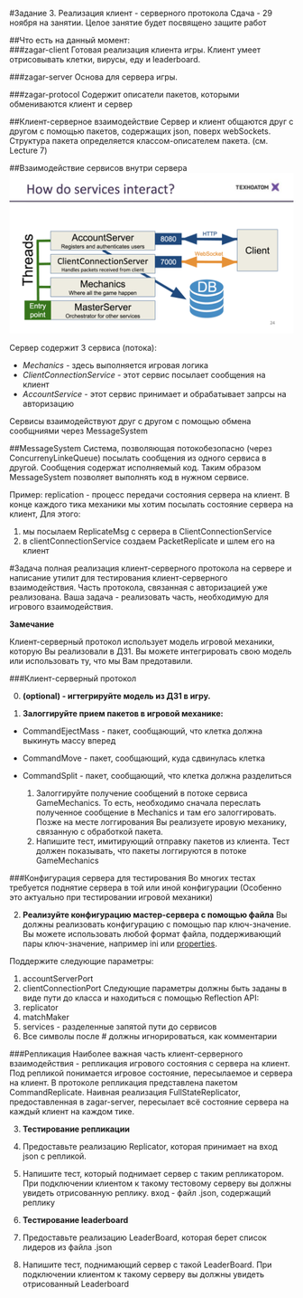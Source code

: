#Задание 3. Реализация клиент - серверного протокола
Сдача - 29 ноября на занятии. Целое занятие будет посвящено защите работ

##Что есть на данный момент:  
###zagar-client
Готовая реализация клиента игры. Клиент умеет отрисовывать клетки, вирусы, еду и leaderboard.

###zagar-server
Основа для сервера игры.

###zagar-protocol
Содержит описатели пакетов, которыми обмениваются клиент и сервер

##Клиент-серверное взаимодействие
Сервер и клиент общаются друг с другом с помощью пакетов, содержащих json, поверх webSockets. Структура пакета определяется классом-описателем пакета. (см. Lecture 7)

##Взаимодействие сервисов внутри сервера
![alt text](https://github.com/rybalkinsd/atom/blob/master/tasks/%233-client-server-protocol/services.png "How do services interact")

Сервер содержит 3 сервиса (потока):
- *Mechanics* - здесь выполняется игровая логика
- *ClientConnectionService* - этот сервис посылает сообщения на клиент
- *AccountService* - этот сервис принимает и обрабатывает запрсы на авторизацию

Сервисы взаимодействуют друг с другом с помощью обмена сообщниями через MessageSystem

##MessageSystem
Система, позволяющая потокобезопасно (через ConcurrenyLinkeQueue) посылать сообщения из одного сервиса в другой. Сообщения содержат исполняемый код. Таким образом MessageSystem позволяет выполнять код в нужном сервисе.

Пример: replication - процесс передачи состояния сервера на клиент. В конце каждого тика механики мы хотим посылать состояние сервера на клиент, Для этого:

1. мы посылаем ReplicateMsg с сервера в ClientConnectionService
2. в clientConnectionService создаем PacketReplicate и шлем его на клиент

#Задача
полная реализация клиент-серверного протокола на сервере и написание утилит для тестирования клиент-серверного взаимодействия.
Часть протокола, связанная с авторизацией уже реализована. Ваша задача - реализовать часть, необходимую для игрового взаимодействия.

**Замечание**

Клиент-серверный протокол использует модель игровой механики, которую Вы реализовали в ДЗ1. Вы можете интегрировать свою модель или использовать ту, что мы Вам предотавили.

###Клиент-серверный протокол

0. **(optional) - игтегрируйте модель из ДЗ1 в игру.**

1. **Залоггируйте прием пакетов в игровой механике:**
  - CommandEjectMass - пакет, сообщающий, что клетка должна выкинуть массу вперед
  - CommandMove - пакет, сообщающий, куда сдвинулась клетка
  - CommandSplit - пакет, сообщающий, что клетка должна разделиться

    1. Залоггируйте получение сообщений в потоке сервиса GameMechanics. То есть, необходимо сначала переслать полученное сообщение в Mechanics и там его залоггировать. Позже на месте логгирования Вы реализуете ировую механику, связанную с обработкой пакета.
    2. Напишите тест, имитирующий отправку пакетов из клиента. Тест должен показывать, что пакеты логгируются в потоке GameMechanics

###Конфигурация сервера для тестирования
Во многих тестах требуется поднятие сервера в той или иной конфигурации (Особенно это актуально при тестировании игровой механики)

2. **Реализуйте конфигурацию мастер-сервера с помощью файла**
  Вы должны реализовать конфигурацию с помощью пар ключ-значение. Вы можете использовать любой формат файла, поддерживающий пары ключ-значение, например ini или [properties](  https://docs.oracle.com/javase/tutorial/essential/environment/properties.html).

  Поддержите следующие параметры:
  1. accountServerPort
  2. clientConnectionPort
  Следующие параметры должны быть заданы в виде пути до класса и находиться с помощью Reflection API:
  3. replicator
  4. matchMaker
  5. services - разделенные запятой пути до сервисов
  6. Все символы после # должны игнорироваться, как комментарии

###Репликация
Наиболее важная часть клиент-серверного взаимодействия - репликация игрового состояния с сервера на клиент. Под репликой понимается игровое состояние, пересылаемое и сервера на клиент. В протоколе репликация представлена пакетом CommandReplicate. Наивная реализация FullStateReplicator, предоставленная в zagar-server, пересылает всё состояние сервера на каждый клиент на каждом тике.

3. **Тестирование репликации**
  1. Предоставьте реализацию Replicator, которая принимает на вход json с репликой.
  2. Напишите тест, который поднимает сервер с таким репликатором.
При подключении клиентом к такому тестовому серверу вы должны увидеть отрисованную реплику.
вход - файл .json, содержащий реплику

4. **Тестирование leaderboard**
  1. Предоставьте реализацию LeaderBoard, которая берет список лидеров из файла .json
  2. Напишите тест, поднимающий сервер с такой LeaderBoard.
При подключении клиентом к такому серверу вы должны увидеть отрисованный Leaderboard
